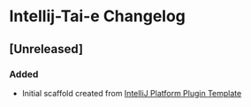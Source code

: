 <!-- Keep a Changelog guide -> https://keepachangelog.com -->

# Intellij-Tai-e Changelog

## [Unreleased]
### Added
- Initial scaffold created from [IntelliJ Platform Plugin Template](https://github.com/JetBrains/intellij-platform-plugin-template)
